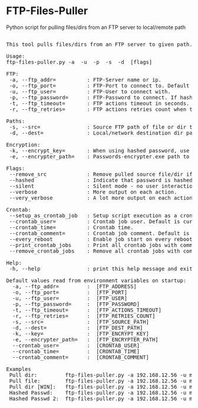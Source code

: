 # FTP-Files-Puller
Python script for pulling files/dirs from an FTP server to local/remote path

<pre>

This tool pulls files/dirs from an FTP server to given path.

Usage:
ftp-files-puller.py -a <server> -u <user> -p <pass> -s <src file/dir path> -d <dest dir path> [flags]

FTP:
 -a, --ftp_addr=          : FTP-Server name or ip.
 -o, --ftp_port=          : FTP-Port to connect to. Default is 21
 -u, --ftp_user=          : FTP-User to connect with.
 -p, --ftp_password=      : FTP-Password to connect. If hashed add flag --hash.
 -t, --ftp_timeout=       : FTP actions timeout in seconds. Default is: 8
 -r, --ftp_retries=       : FTP actions retries count when timeout expires. Default is: 10

Paths:
 -s, --src=               : Source FTP path of file or dir to pull.
 -d, --dest=              : Local/network destination dir path.

Encryption:
 -k, --encrypt_key=       : When using hashed password, use this key to interpret it.
 -e, --encrypter_path=    : Passwords-encrypter.exe path to interpret hashed password instead of key.

Flags:
 --remove_src             : Remove pulled source file/dir if successful.
 --hashed                 : Indicate that password is hashed and it needs to be deciphered (using a key[-k] or encrypter[-e]).
 --silent                 : Silent mode - no user interaction.
 --verbose                : More output on each action.
 --very_verbose           : A lot more output on each action.

Crontab:
 --setup_as_crontab_job   : Setup script execution as a crontab job.
 --crontab_user=          : Crontab job user. Default is current logged on user.
 --crontab_time=          : Crontab time.
 --crontab_comment=       : Crontab job comment. Default is 'ftp-files-puller crontab job'.
 --every_reboot           : Enable job start on every reboot.
 --print_crontab_jobs     : Print all crontab jobs with comment provided by '--crontab_comment=' for provided user.
 --remove_crontab_jobs    : Remove all crontab jobs with comment provided by '--crontab_comment=' for provided user. Used for cancelling old/running jobs.

Help:
 -h, --help               : print this help message and exit

Default values read from environment variables on startup:
  -a, --ftp_addr=         :  [FTP_ADDRESS]
  -o, --ftp_port=         :  [FTP_PORT]
  -u, --ftp_user=         :  [FTP_USER]
  -p, --ftp_password=     :  [FTP_PASSWORD]
  -t, --ftp_timeout=      :  [FTP_ACTIONS_TIMEOUT]
  -r, --ftp_retries=      :  [FTP_RETRIES_COUNT]
  -s, --src=              :  [FTP_SOURCE_PATH]
  -d, --dest=             :  [FTP_DEST_PATH]
  -k, --key=              :  [FTP_ENCRYPT_KEY]
  -e, --encrypter_path=   :  [FTP_ENCRYPTER_PATH]
  --crontab_user=         :  [CRONTAB_USER]
  --crontab_time=         :  [CRONTAB_TIME]
  --crontab_comment=      :  [CRONTAB_COMMENT]

Examples
 Pull dir:         ftp-files-puller.py -a 192.168.12.56 -u myUser -p myPass123 -s /david_files/bash_scripts -d /usr/scripts --silent
 Pull file:        ftp-files-puller.py -a 192.168.12.56 -u myUser -p myPass123 -s /docs/usernames.txt -d /usr/docs --silent
 Pull dir [WIN]:   ftp-files-puller.py -a 192.168.12.56 -u myUser -p myPass123 -s /docs/usernames.txt -d C:\Users\david\Desktop --silent
 Hashed Passwd:    ftp-files-puller.py -a 192.168.12.56 -u myUser -p 21f8j9f8jw9sdui -k 2u3r9dewfjf -s /docs/usernames.txt -d C:\Users\david\Desktop --hashed --silent
 Hashed Passwd 2:  ftp-files-puller.py -a 192.168.12.56 -u myUser -p 21f8j9f8jw9sdui -e D:\PasswordsEncrypter\passwords-encrypter.exe -s /docs/usernames.txt -d C:\Users\david\Desktop --hashed --silent

</pre>